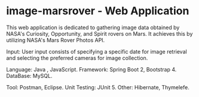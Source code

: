 # image-marsrover - Web Application

This web application is dedicated to gathering image data obtained by NASA's Curiosity, Opportunity, and Spirit rovers on Mars. It achieves this by utilizing NASA's Mars Rover Photos API.


Input: User input consists of specifying a specific date for image retrieval and selecting the preferred cameras for image collection.

Language: Java , JavaScript. Framework: Spring Boot 2, Bootstrap 4. DataBase: MySQL.

Tool: Postman, Eclipse. Unit Testing: JUnit 5. Other: Hibernate, Thymelefe.
